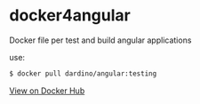 # docker4angular
Docker file per test and build angular applications

use:
```sh
$ docker pull dardino/angular:testing
```

[View on Docker Hub](https://hub.docker.com/r/dardino/angular)
